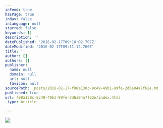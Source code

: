 ```yaml
---
inFeed: true
hasPage: true
inNav: false
inLanguage: null
starred: false
keywords: []
description: ''
datePublished: '2016-02-17T09:18:02.707Z'
dateModified: '2016-02-17T09:11:12.760Z'
title: ''
author: []
authors: []
publisher:
  name: null
  domain: null
  url: null
  favicon: null
sourcePath: _posts/2016-02-17-f08a130c-9c49-49b1-99fe-2d6a04a7f62e.md
published: true
url: f08a130c-9c49-49b1-99fe-2d6a04a7f62e/index.html
_type: Article

---
```

![](https://the-grid-user-content.s3-us-west-2.amazonaws.com/6237ac37-e7d0-4232-887f-cd6308b2ddb9.gif)